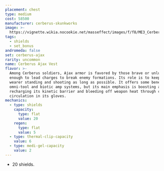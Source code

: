 ```yaml
---
placement: chest
type: medium
cost: 58500
manufacturer: cerberus-skunkworks
image: >-
  https://vignette.wikia.nocookie.net/masseffect/images/f/f8/ME3_Cerberus_Ajax_Armor.png/revision/latest?cb=20121123062420
tags:
  - shields
  - set_bonus
andromeda: false
set: cerberus-ajax
rarity: uncommon
name: Cerberus Ajax Vest
flavor: >-
  Among Cerberus soldiers, Ajax armor is favored by those brave or unlucky
  enough to lead charges to break enemy formations. Its role is to keep the
  wearer standing and shooting as long as possible. It offers some benefit to
  omni-tool and biotic amp systems, but its main emphasis is boosting and
  recharging its kinetic barrier and bleeding off weapon heat through coolant
  circulation in its gloves.
mechanics:
  - type: shields
    capacity:
      type: flat
      value: 20
    regen:
      type: flat
      value: 5
  - type: thermal-clip-capacity
    value: 6
  - type: medi-gel-capacity
    value: 2
---
```

- 20 shields.
